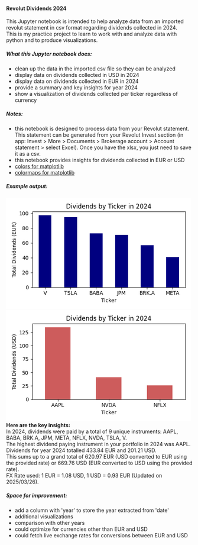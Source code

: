 #### Revolut Dividends 2024
This Jupyter notebook is intended to help analyze data from an imported revolut statement in csv format regarding dividends collected in 2024.
<br>This is my practice project to learn to work with and analyze data with python and to produce visualizations.

##### What this Jupyter notebook does:
- clean up the data in the imported csv file so they can be analyzed
- display data on dividends collected in USD in 2024
- display data on dividends collected in EUR in 2024
- provide a summary and key insights for year 2024
- show a visualization of dividends collected per ticker regardless of currency

##### Notes:
- this notebook is designed to process data from your Revolut statement. This statement can be generated from your Revolut Invest section (in app: Invest > More > Documents > Brokerage account > Account statement > select Excel). Once you have the xlsx, you just need to save it as a csv.
- this notebook provides insights for dividends collected in EUR or USD
- [colors for matplotlib](https://matplotlib.org/3.3.0/gallery/color/named_colors.html)
- [colormaps for matplotlib](https://matplotlib.org/stable/users/explain/colors/colormaps.html)

##### Example output:
![Example Output](./example_outputs/Dividends_by_Ticker_EUR_2024.png)
![Example Output](./example_outputs/Dividends_by_Ticker_USD_2024.png)
<br>**Here are the key insights:**
<br>In 2024, dividends were paid by a total of 9 unique instruments: AAPL, BABA, BRK.A, JPM, META, NFLX, NVDA, TSLA, V.
<br>The highest dividend paying instrument in your portfolio in 2024 was AAPL.
<br>Dividends for year 2024 totalled 433.84 EUR and 201.21 USD.
<br>This sums up to a grand total of 620.97 EUR (USD converted to EUR using the provided rate) or 669.76 USD (EUR converted to USD using the provided rate).
<br>FX Rate used: 1 EUR = 1.08 USD, 1 USD = 0.93 EUR (Updated on 2025/03/26).

##### Space for improvement:
- add a column with 'year' to store the year extracted from 'date'
- additional visualizations
- comparison with other years
- could optimize for currencies other than EUR and USD
- could fetch live exchange rates for conversions between EUR and USD
